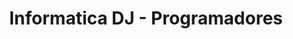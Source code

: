 ---
title: "Informatica DJ - Programadores"
url: /alcala-de-guadaira/informatica-dj-programadores/
shop: Eisenwaren
---
